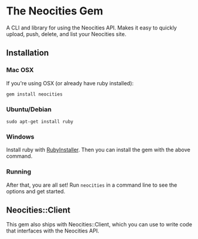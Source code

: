 # The Neocities Gem

A CLI and library for using the Neocities API. Makes it easy to quickly upload, push, delete, and list your Neocities site.

## Installation

### Mac OSX

If you're using OSX (or already have ruby installed):

    gem install neocities

### Ubuntu/Debian

    sudo apt-get install ruby

### Windows

Install ruby with [RubyInstaller](https://rubyinstaller.org/). Then you can install the gem with the above command.

### Running

After that, you are all set! Run `neocities` in a command line to see the options and get started.

## Neocities::Client

This gem also ships with Neocities::Client, which you can use to write code that interfaces with the Neocities API.
